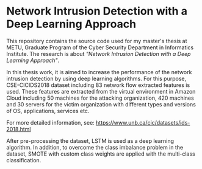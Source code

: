 # Network Intrusion Detection with a Deep Learning Approach

This repository contains the source code used for my master's thesis at METU, Graduate Program of the Cyber Security Department in Informatics Institute. The research is about _"Network Intrusion Detection with a Deep Learning Approach"_.

In this thesis work, it is aimed to increase the performance of the network intrusion detection by using deep learning algorithms. For this purpose, CSE-CICIDS2018 dataset including 83 network flow extracted features is used. These features are extracted from the virtual environment in Amazon Cloud including 50 machines for the attacking organization, 420 machines and 30 servers for the victim organization with different types and versions of OS, applications, services etc.

For more detailed information, see: https://www.unb.ca/cic/datasets/ids-2018.html

After pre-processing the dataset, LSTM is used as a deep learning algorithm. In addition, to overcome the class imbalance problem in the dataset, SMOTE with custom class weights are applied with the multi-class classification.

